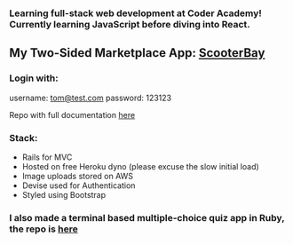 ### Learning full-stack web development at Coder Academy! Currently learning JavaScript before diving into React.

## My Two-Sided Marketplace App: <a href='https://mighty-brook-03737.herokuapp.com/listings/5'>ScooterBay</a>
### Login with:

username: tom@test.com
password: 123123

Repo with full documentation <a href='https://github.com/rikifujihara/scooterbay'>here</a>

### Stack:

- Rails for MVC
- Hosted on free Heroku dyno (please excuse the slow initial load)
- Image uploads stored on AWS
- Devise used for Authentication
- Styled using Bootstrap


### I also made a terminal based multiple-choice quiz app in Ruby, the repo is <a href='https://github.com/rikifujihara/quiz-app'>here</a>
